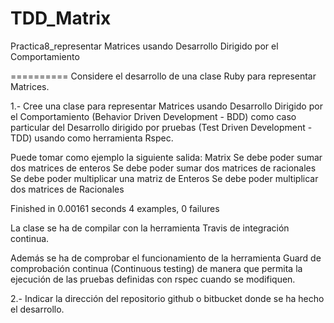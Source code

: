 TDD_Matrix
==========

Practica8_representar Matrices usando Desarrollo Dirigido por el Comportamiento

==========
Considere el desarrollo de una clase Ruby para representar Matrices. 


1.- Cree una clase para representar Matrices usando Desarrollo Dirigido por el Comportamiento (Behavior Driven Development - BDD) como caso particular del Desarrollo dirigido por pruebas (Test Driven Development - TDD) usando como herramienta Rspec. 
 

Puede tomar como ejemplo la siguiente salida:
 Matrix
  Se debe poder sumar dos matrices de enteros
  Se debe poder sumar dos matrices de racionales
  Se debe poder multiplicar una matriz de Enteros
  Se debe poder multiplicar dos matrices de Racionales

Finished in 0.00161 seconds
4 examples, 0 failures
 

La clase se ha de compilar con la herramienta Travis de integración continua. 
 

Además se ha de comprobar el funcionamiento de la herramienta Guard de comprobación continua (Continuous testing) de manera que permita la ejecución de las pruebas definidas con rspec cuando se modifiquen.
 

2.- Indicar la dirección del repositorio github o bitbucket donde se ha hecho el desarrollo.
